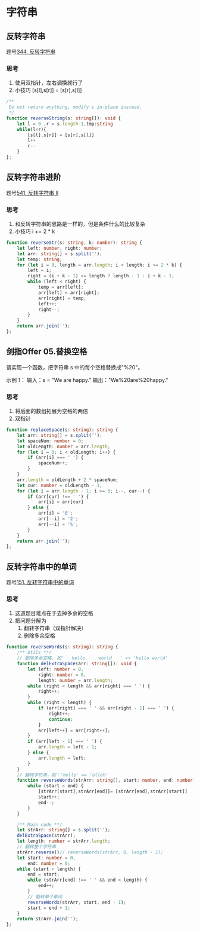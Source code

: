 # 字符串

## 反转字符串

题号[344. 反转字符串](https://leetcode.cn/problems/reverse-string/)

### 思考

1. 使用双指针，左右调换就行了
2. 小技巧       [s[l],s[r]] = [s[r],s[l]]

```ts
/**
 Do not return anything, modify s in-place instead.
 */
function reverseString(s: string[]): void {
    let l = 0 ,r = s.length-1,tmp:string
    while(l<r){
        [s[l],s[r]] = [s[r],s[l]]
        l++
        r--
    }
};
```

## 反转字符串进阶

题号[541. 反转字符串 II](https://leetcode.cn/problems/reverse-string-ii/)

### 思考

1. 和反转字符串的思路是一样的，但是条件什么的比较复杂
2. 小技巧  i += 2 * k

```ts
function reverseStr(s: string, k: number): string {
    let left: number, right: number;
    let arr: string[] = s.split('');
    let temp: string;
    for (let i = 0, length = arr.length; i < length; i += 2 * k) {
        left = i;
        right = (i + k - 1) >= length ? length - 1 : i + k - 1;
        while (left < right) {
            temp = arr[left];
            arr[left] = arr[right];
            arr[right] = temp;
            left++;
            right--;
        }
    }
    return arr.join('');
};
```

## 剑指Offer 05.替换空格

请实现一个函数，把字符串 s 中的每个空格替换成"%20"。

示例 1： 输入：s = "We are happy."
输出："We%20are%20happy."

### 思考

1. 将后面的数组拓展为空格的两倍
2. 双指针

```ts
function replaceSpace(s: string): string {
    let arr: string[] = s.split('');
    let spaceNum: number = 0;
    let oldLength: number = arr.length;
    for (let i = 0; i < oldLength; i++) {
        if (arr[i] === ' ') {
            spaceNum++;
        }
    }
    arr.length = oldLength + 2 * spaceNum;
    let cur: number = oldLength - 1;
    for (let i = arr.length - 1; i >= 0; i--, cur--) {
        if (arr[cur] !== ' ') {
            arr[i] = arr[cur]
        } else {
            arr[i] = '0';
            arr[--i] = '2';
            arr[--i] = '%';
        }
    }
    return arr.join('');
};
```

## 反转字符串中的单词

题号[151. 反转字符串中的单词](https://leetcode.cn/problems/reverse-words-in-a-string/)

### 思考

1.  这道题目难点在于去掉多余的空格
2. 把问题分解为 
   1. 翻转字符串（双指针解决）
   2. 删除多余空格

```ts
function reverseWords(s: string): string {
    /** Utils **/
    // 删除多余空格, 如'   hello     world   ' => 'hello world'
    function delExtraSpace(arr: string[]): void {
        let left: number = 0,
            right: number = 0,
            length: number = arr.length;
        while (right < length && arr[right] === ' ') {
            right++;
        }
        while (right < length) {
            if (arr[right] === ' ' && arr[right - 1] === ' ') {
                right++;
                continue;
            }
            arr[left++] = arr[right++];
        }
        if (arr[left - 1] === ' ') {
            arr.length = left - 1;
        } else {
            arr.length = left;
        }
    }
    // 翻转字符串，如：'hello' => 'olleh'
    function reverseWords(strArr: string[], start: number, end: number) {
        while (start < end) {
            [strArr[start],strArr[end]]= [strArr[end],strArr[start]]
            start++;
            end--;
        }
    }

    /** Main code **/
    let strArr: string[] = s.split('');
    delExtraSpace(strArr);
    let length: number = strArr.length;
    // 翻转整个字符串
    strArr.reverse()// reverseWords(strArr, 0, length - 1);
    let start: number = 0,
        end: number = 0;
    while (start < length) {
        end = start;
        while (strArr[end] !== ' ' && end < length) {
            end++;
        }
        // 翻转单个单词
        reverseWords(strArr, start, end - 1);
        start = end + 1;
    }
    return strArr.join('');
};
```

